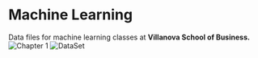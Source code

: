 # Machine Learning
Data files for machine learning classes at <b>Villanova School of Business.</b><br>
![Chapter 1](https://github.com/SueMcMetzger/MachineLearning/blob/main/chpt1)
![DataSet](https://github.com/SueMcMetzger/MachineLearning/blob/main/datasets)
